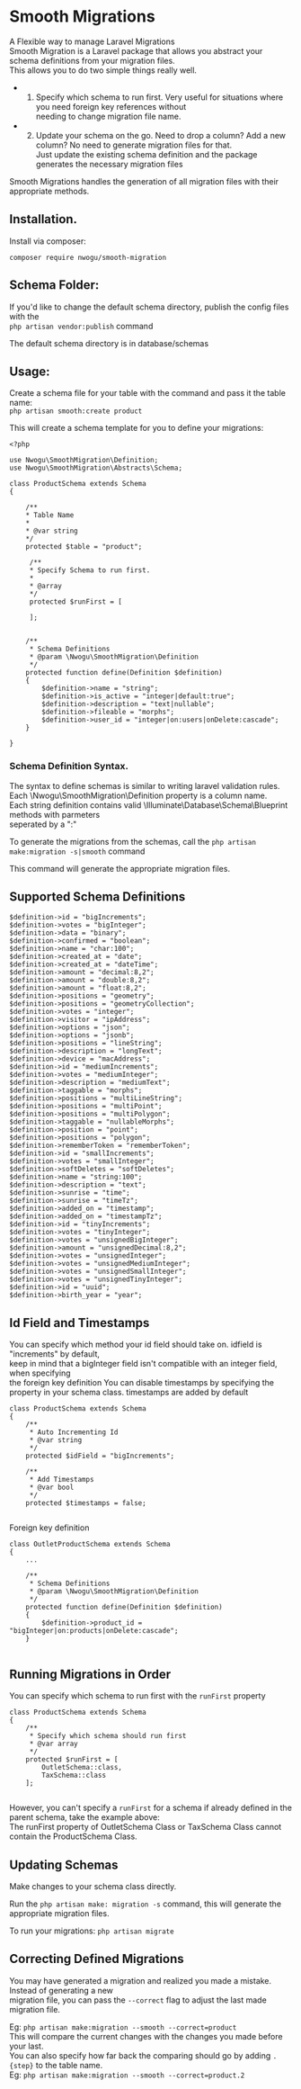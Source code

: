 # Smooth Migrations  
A Flexible way to manage Laravel Migrations  
Smooth Migration is a Laravel package that allows you abstract your schema definitions from your migration files.  
This allows you to do two simple things really well.  
* 1. Specify which schema to run first. Very useful for situations where you need foreign key references without   
needing to change migration file name.
* 2. Update your schema on the go. Need to drop a column? Add a new column? No need to generate migration files for that.  
Just update the existing schema definition and the package generates the necessary migration files

Smooth Migrations handles the generation of all migration files with their appropriate methods.  

## Installation.

Install via composer: 

```composer require nwogu/smooth-migration```

## Schema Folder:

If you'd like to change the default schema directory, publish the config files with the  
```php artisan vendor:publish``` command 

The default schema directory is in database/schemas

## Usage:

Create a schema file for your table with the command and pass it the table name:  
```php artisan smooth:create product```

This will create a schema template for you to define your migrations:  
```
<?php

use Nwogu\SmoothMigration\Definition;
use Nwogu\SmoothMigration\Abstracts\Schema;

class ProductSchema extends Schema
{

    /**
    * Table Name
    * 
    * @var string
    */
    protected $table = "product";

     /**
     * Specify Schema to run first.
     *
     * @array
     */
     protected $runFirst = [

     ];


    /**
     * Schema Definitions
     * @param \Nwogu\SmoothMigration\Definition
     */
    protected function define(Definition $definition)
    {
        $definition->name = "string";
        $definition->is_active = "integer|default:true";
        $definition->description = "text|nullable";
        $definition->fileable = "morphs";
        $definition->user_id = "integer|on:users|onDelete:cascade";
    }

}
```
### Schema Definition Syntax.  
The syntax to define schemas is similar to writing laravel validation rules. 
Each \Nwogu\SmoothMigration\Definition property is a column name.  
Each string definition contains valid \Illuminate\Database\Schema\Blueprint methods with parmeters  
seperated by a ":"

To generate the migrations from the schemas, call the ```php artisan make:migration -s|smooth``` command

This command will generate the appropriate migration files.  

## Supported Schema Definitions  

```
$definition->id = "bigIncrements";
$definition->votes = "bigInteger";
$definition->data = "binary";
$definition->confirmed = "boolean";
$definition->name = "char:100";
$definition->created_at = "date";
$definition->created_at = "dateTime";
$definition->amount = "decimal:8,2";
$definition->amount = "double:8,2";
$definition->amount = "float:8,2";
$definition->positions = "geometry";
$definition->positions = "geometryCollection";
$definition->votes = "integer";
$definition->visitor = "ipAddress";
$definition->options = "json";
$definition->options = "jsonb";
$definition->positions = "lineString";
$definition->description = "longText";
$definition->device = "macAddress";
$definition->id = "mediumIncrements";
$definition->votes = "mediumInteger";
$definition->description = "mediumText";
$definition->taggable = "morphs";
$definition->positions = "multiLineString";
$definition->positions = "multiPoint";
$definition->positions = "multiPolygon";
$definition->taggable = "nullableMorphs";
$definition->position = "point";
$definition->positions = "polygon";
$definition->rememberToken = "rememberToken";
$definition->id = "smallIncrements";
$definition->votes = "smallInteger";
$definition->softDeletes = "softDeletes";
$definition->name = "string:100";
$definition->description = "text";
$definition->sunrise = "time";
$definition->sunrise = "timeTz";
$definition->added_on = "timestamp";
$definition->added_on = "timestampTz";
$definition->id = "tinyIncrements";
$definition->votes = "tinyInteger";
$definition->votes = "unsignedBigInteger";
$definition->amount = "unsignedDecimal:8,2";
$definition->votes = "unsignedInteger";
$definition->votes = "unsignedMediumInteger";
$definition->votes = "unsignedSmallInteger";
$definition->votes = "unsignedTinyInteger";
$definition->id = "uuid";
$definition->birth_year = "year";
```  
## Id Field and Timestamps  
You can specify which method your id field should take on. idfield is "increments" by default,  
keep in mind that a bigInteger field isn't compatible with an integer field, when specifying  
the foreign key definition
You can disable timestamps by specifying the property in your schema class. timestamps are added by default 

```
class ProductSchema extends Schema
{
    /**
     * Auto Incrementing Id
     * @var string
     */
    protected $idField = "bigIncrements";
    
    /**
     * Add Timestamps
     * @var bool
     */
    protected $timestamps = false;
    
```  
Foreign key definition  

```
class OutletProductSchema extends Schema
{
    ...

    /**
     * Schema Definitions
     * @param \Nwogu\SmoothMigration\Definition
     */
    protected function define(Definition $definition)
    {
        $definition->product_id = "bigInteger|on:products|onDelete:cascade";
    }
    
```  
## Running Migrations in Order  

You can specify which schema to run first with the ```runFirst``` property  

```
class ProductSchema extends Schema
{
    /**
     * Specify which schema should run first
     * @var array
     */
    protected $runFirst = [
        OutletSchema::class,
        TaxSchema::class
    ];
    
```   
However, you can't specify a ```runFirst``` for a schema if already defined in the parent schema, take the example above:  
The runFirst property of OutletSchema Class or TaxSchema Class cannot contain the ProductSchema Class. 

## Updating Schemas

Make changes to your schema class directly.

Run the ```php artisan make: migration -s``` command, this will generate the appropriate migration files.

To run your migrations:
```php artisan migrate```  

## Correcting Defined Migrations  

You may have generated a migration and realized you made a mistake. Instead of generating a new  
migration file, you can pass the  ```--correct``` flag to adjust the last made migration file.  

Eg: ```php artisan make:migration --smooth --correct=product```  
This will compare the current changes with the changes you made before your last.  
You can also specify how far back the comparing should go by adding ```.{step}``` to the table name.  
 Eg: ```php artisan make:migration --smooth --correct=product.2```  

